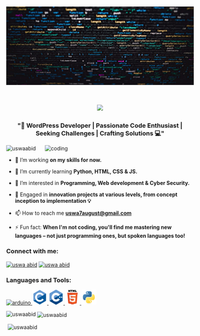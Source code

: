 ![logo](https://github.com/UswaAbid/UswaAbid/blob/main/banner02.jpg)
<h1 align="center">
    <img src="https://readme-typing-svg.herokuapp.com/?font=EB+Garamond&size=35&center=true&vCenter=true&width=500&height=70&duration=3000&pause=3000&lines=Welcome+To+Uswa+Abid's+Profile!;" />
</h1>

<h3 align="center">"🚀 WordPress Developer | Passionate Code Enthusiast | Seeking Challenges | Crafting Solutions 💻"</h3>

<img align="right" alt="coding" width="400" src="https://www.pinterest.com/pin/18295942227413764/">


<p align="left"> <img src="https://komarev.com/ghpvc/?username=uswaabid&label=Profile%20views&color=0e75b6&style=flat" alt="uswaabid" /> </p>

- 🔭 I’m working **on my skills for now.**

- 🌱 I’m currently learning **Python, HTML, CSS & JS.**

- 🤝 I’m interested in **Programming, Web development & Cyber Security.**

- 🚀 Engaged in **innovation projects at various levels, from concept inception to implementation 💡**

- 📫 How to reach me **uswa7august@gmail.com**

- ⚡ Fun fact: **When I'm not coding, you'll find me mastering new languages – not just programming ones, but spoken languages too!**

<h3 align="left">Connect with me:</h3>
<p align="left">
<a href="https://linkedin.com/in/uswa abid" target="blank"><img align="center" src="https://raw.githubusercontent.com/rahuldkjain/github-profile-readme-generator/master/src/images/icons/Social/linked-in-alt.svg" alt="uswa abid" height="30" width="40" /></a>
<a href="https://stackoverflow.com/users/uswa abid" target="blank"><img align="center" src="https://raw.githubusercontent.com/rahuldkjain/github-profile-readme-generator/master/src/images/icons/Social/stack-overflow.svg" alt="uswa abid" height="30" width="40" /></a>
</p>

<h3 align="left">Languages and Tools:</h3>
<p align="left"> <a href="https://www.arduino.cc/" target="_blank" rel="noreferrer"> <img src="https://cdn.worldvectorlogo.com/logos/arduino-1.svg" alt="arduino" width="40" height="40"/> </a> <a href="https://www.cprogramming.com/" target="_blank" rel="noreferrer"> <img src="https://raw.githubusercontent.com/devicons/devicon/master/icons/c/c-original.svg" alt="c" width="40" height="40"/> </a> <a href="https://www.w3schools.com/cpp/" target="_blank" rel="noreferrer"> <img src="https://raw.githubusercontent.com/devicons/devicon/master/icons/cplusplus/cplusplus-original.svg" alt="cplusplus" width="40" height="40"/> </a> <a href="https://www.w3.org/html/" target="_blank" rel="noreferrer"> <img src="https://raw.githubusercontent.com/devicons/devicon/master/icons/html5/html5-original-wordmark.svg" alt="html5" width="40" height="40"/> </a> <a href="https://www.python.org" target="_blank" rel="noreferrer"> <img src="https://raw.githubusercontent.com/devicons/devicon/master/icons/python/python-original.svg" alt="python" width="40" height="40"/> </a> </p>

<p><img align="left" src="https://github-readme-stats.vercel.app/api/top-langs?username=uswaabid&theme=dark&show_icons=true&locale=en&layout=compact" alt="uswaabid" /></p>

<p>&nbsp;<img align="center" src="https://github-readme-stats.vercel.app/api?username=uswaabid&theme=dark&show_icons=true&locale=en" alt="uswaabid" /></p>

<p>&nbsp;<img align="center" src="https://github-readme-streak-stats.herokuapp.com/?user=uswaabid&theme=dark" alt="uswaabid" /></p>
